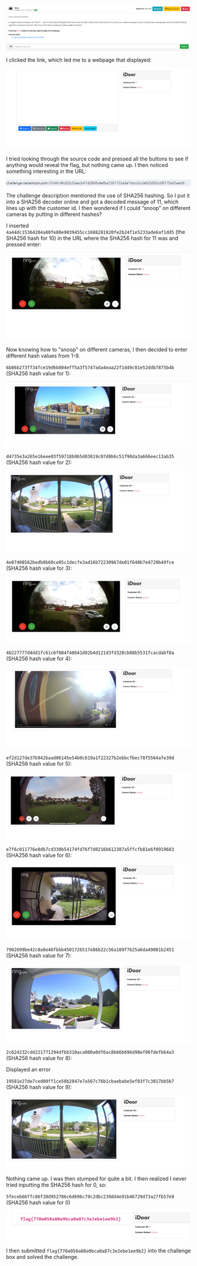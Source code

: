 ![](../images/idoor-part-1.png)

I clicked the link, which led me to a webpage that displayed:

![](../images/idoor-part-2.png)

I tried looking through the source code and pressed all the buttons to see if anything would reveal the flag, but nothing came up. I then noticed something interesting in the URL:

![](../images/idoor-part-3.png)

The challenge description mentioned the use of SHA256 hashing. So I put it into a SHA256 decoder online and got a decoded message of 11, which lines up with the customer id. I then wondered if I could “snoop” on different cameras by putting in different hashes?

I inserted `4a44dc15364204a80fe80e9039455cc1608281820fe2b24f1e5233ade6af1dd5` (the SHA256 hash for 10) in the URL where the SHA256 hash for 11 was and pressed enter:

![](../images/idoor-part-5.png)

Now knowing how to "snoop" on different cameras, I then decided to enter different hash values from 1-9. 

`6b86b273ff34fce19d6b804eff5a3f5747ada4eaa22f1d49c01e52ddb7875b4b` (SHA256 hash value for 1):

![](../images/idoor-part-6.png)

`d4735e3a265e16eee03f59718b9b5d03019c07d8b6c51f90da3a666eec13ab35` (SHA256 hash value for 2):

![](../images/idoor-part-7.png)

`4e07408562bedb8b60ce05c1decfe3ad16b72230967de01f640b7e4729b49fce` (SHA256 hash value for 3):

![](../images/idoor-part-8.png)

`4b227777d4dd1fc61c6f884f48641d02b4d121d3fd328cb08b5531fcacdabf8a` (SHA256 hash value for 4):

![](../images/idoor-part-9.png)

`ef2d127de37b942baad06145e54b0c619a1f22327b2ebbcfbec78f5564afe39d` (SHA256 hash value for 5):

![](../images/idoor-part-10.png)

`e7f6c011776e8db7cd330b54174fd76f7d0216b612387a5ffcfb81e6f0919683` (SHA256 hash value for 6):

![](../images/idoor-part-11.png)

`7902699be42c8a8e46fbbb4501726517e86b22c56a189f7625a6da49081b2451` (SHA256 hash value for 7):

![](../images/idoor-part-12.png)

`2c624232cdd221771294dfbb310aca000a0df6ac8b66b696d90ef06fdefb64a3` (SHA256 hash value for 8):

Displayed an error

`19581e27de7ced00ff1ce50b2047e7a567c76b1cbaebabe5ef03f7c3017bb5b7` (SHA256 hash value for 9):

![](../images/idoor-part-13.png)

Nothing came up. I was then stumped for quite a bit. I then realized I never tried inputting the SHA256 hash for 0, so:

`5feceb66ffc86f38d952786c6d696c79c2dbc239dd4e91b46729d73a27fb57e9` (SHA256 hash value for 0)

![](../images/idoor-part-14.png)

I then submitted `flag{770a058a80a9bca0a87c3e2ebe1ee9b2}` into the challenge box and solved the challenge.
